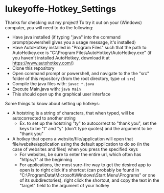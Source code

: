 # lukeyoffe-Hotkey_Settings
Thanks for checking out my project!
To try it out on your (Windows) computer, you will need to do the following:
 - Have java installed (if typing "java" into the command prompt/powershell gives you a usage message, it's installed)
 - Have AutoHotkey installed in "Program Files" such that the path to AutoHotkey.exe 
   is "C:\Program Files\AutoHotkey\AutoHotkey.exe" (if you haven't installed AutoHotkey, download it at https://www.autohotkey.com/)
 - Clone this repository
 - Open command prompt or powershell, and navigate to the the "src" folder of this repository (from the root directory, type ```cd src```)
 - Compile the java files with: ```javac *.java```
 - Execute Main.java with: ```java Main```
 - This should open up the graphical user interface

Some things to know about setting up hotkeys:
 - A hotstring is a string of characters, that when typed, will be autocorrected to another string
   - Ex. to set up the hotstring "ty" to autocorrect to "thank you", set the keys to be "t" and "y" (don't type quotes)
     and the argument to be "thank you"
 - A hotkey that opens a website/file/application will open that file/website/application using the default application
   to do so (in the case of websites and files) when you press the specified keys
   - For websites, be sure to enter the entire url, which often has "https://" at the beginning
   - For applications, the most sure-fire way to get the desired app to open is to right click it's shortcut
     (can probably be found in "C:\ProgramData\Microsoft\Windows\Start Menu\Programs" or one of its subdirectories),
     right click the shortcut, and copy the text in the "target" field to the argument of your hotkey
